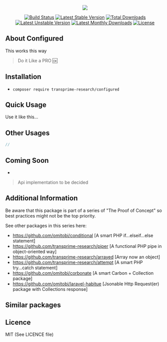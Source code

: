 <p align="center">
<img src="https://github.com/transprime-research/assets/blob/master/configured/twitter_header_photo_2.png">
</p>

<p align="center">
<a href="https://travis-ci.com/transprime-research/configured"> <img src="https://travis-ci.org/transprime-research/configured.svg?branch=master" alt="Build Status"/></a>
<a href="https://packagist.org/packages/transprime-research/configured"> <img src="https://poser.pugx.org/transprime-research/configured/v/stable" alt="Latest Stable Version"/></a>
<a href="https://packagist.org/packages/transprime-research/configured"> <img src="https://poser.pugx.org/transprime-research/configured/downloads" alt="Total Downloads"/></a>
<a href="https://packagist.org/packages/transprime-research/configured"> <img src="https://poser.pugx.org/transprime-research/configured/v/unstable" alt="Latest Unstable Version"/></a>
<a href="https://packagist.org/packages/transprime-research/configured"> <img src="https://poser.pugx.org/transprime-research/configured/d/monthly" alt="Latest Monthly Downloads"/></a>
  <a href="https://packagist.org/packages/transprime-research/configured"> <img src="https://poser.pugx.org/transprime-research/configured/license" alt="License"/></a>
</p>

## About Configured

This works this way
> Do it Like a PRO :ok:

## Installation

- `composer require transprime-research/configured`

## Quick Usage
Use it like this...

## Other Usages

```php
//
```

## Coming Soon

-

> Api implementation to be decided

## Additional Information

Be aware that this package is part of a series of "The Proof of Concept" so best practices might not be the top priority.

See other packages in this series here:

- https://github.com/omitobi/conditional [A smart PHP if...elseif...else statement]
- https://github.com/transprime-research/piper [A functional PHP pipe in object-oriented way]
- https://github.com/transprime-research/arrayed [Array now an object]
- https://github.com/transprime-research/attempt [A smart PHP try...catch statement]
- https://github.com/omitobi/corbonate [A smart Carbon + Collection package]
- https://github.com/omitobi/laravel-habitue [Jsonable Http Request(er) package with Collections response]

## Similar packages


## Licence

MIT (See LICENCE file)